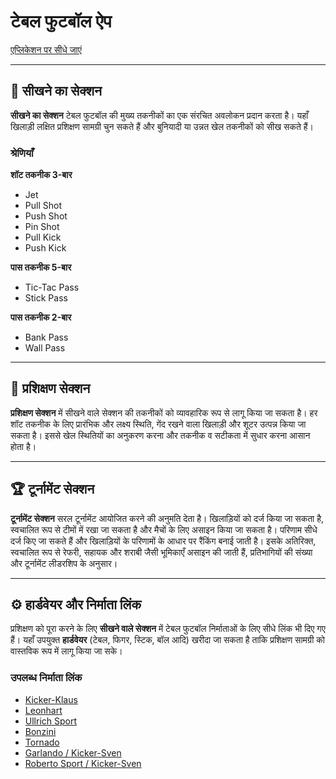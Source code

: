 # टेबल फुटबॉल ऐप

[एप्लिकेशन पर सीधे जाएं](https://tischfussball-app.vercel.app/)

---

## 🧠 सीखने का सेक्शन

**सीखने का सेक्शन** टेबल फुटबॉल की मुख्य तकनीकों का एक संरचित अवलोकन प्रदान करता है।
यहाँ खिलाड़ी लक्षित प्रशिक्षण सामग्री चुन सकते हैं और बुनियादी या उन्नत खेल तकनीकों को सीख सकते हैं। 

### श्रेणियाँ

**शॉट तकनीक 3-बार**  
- Jet  
- Pull Shot  
- Push Shot  
- Pin Shot  
- Pull Kick  
- Push Kick  

**पास तकनीक 5-बार**  
- Tic-Tac Pass  
- Stick Pass  

**पास तकनीक 2-बार**  
- Bank Pass  
- Wall Pass  

---

## 🎯 प्रशिक्षण सेक्शन

**प्रशिक्षण सेक्शन** में सीखने वाले सेक्शन की तकनीकों को व्यावहारिक रूप से लागू किया जा सकता है।
हर शॉट तकनीक के लिए प्रारंभिक और लक्ष्य स्थिति, गेंद रखने वाला खिलाड़ी और शूटर उत्पन्न किया जा सकता है।
इससे खेल स्थितियों का अनुकरण करना और तकनीक व सटीकता में सुधार करना आसान होता है।

---

## 🏆 टूर्नामेंट सेक्शन

**टूर्नामेंट सेक्शन** सरल टूर्नामेंट आयोजित करने की अनुमति देता है।
खिलाड़ियों को दर्ज किया जा सकता है, स्वचालित रूप से टीमों में रखा जा सकता है और मैचों के लिए असाइन किया जा सकता है।
परिणाम सीधे दर्ज किए जा सकते हैं और खिलाड़ियों के परिणामों के आधार पर रैंकिंग बनाई जाती है।
इसके अतिरिक्त, स्वचालित रूप से रेफरी, सहायक और शराबी जैसी भूमिकाएँ असाइन की जाती हैं, प्रतिभागियों की संख्या और टूर्नामेंट लीडरशिप के अनुसार।

---

## ⚙️ हार्डवेयर और निर्माता लिंक

प्रशिक्षण को पूरा करने के लिए **सीखने वाले सेक्शन** में टेबल फुटबॉल निर्माताओं के लिए सीधे लिंक भी दिए गए हैं।
यहाँ उपयुक्त **हार्डवेयर** (टेबल, फिगर, स्टिक, बॉल आदि) खरीदा जा सकता है ताकि प्रशिक्षण सामग्री को वास्तविक रूप में लागू किया जा सके।

### उपलब्ध निर्माता लिंक

- [Kicker-Klaus](https://kicker-klaus.de/?srsltid=AfmBOopLCoc6FaqguC586p0foKIhJP2bZvEcBJlvPTEI0Lgw10VD_pH2)  
- [Leonhart](https://original-leonhart.com/)  
- [Ullrich Sport](https://shop.ullrichsport.com/)  
- [Bonzini](https://www.bonzini.com/en/)  
- [Tornado](https://tornadofoosball.com/)  
- [Garlando / Kicker-Sven](https://kicker-sven.de/kicker-marken-garlando)  
- [Roberto Sport / Kicker-Sven](https://kicker-sven.de/kicker-marken-roberto-sport)
